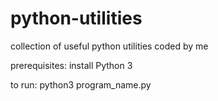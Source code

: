 # python-utilities
collection of useful python utilities coded by me

prerequisites:
  install Python 3
  
to run:
  python3 program_name.py

